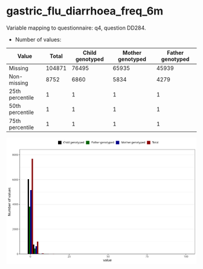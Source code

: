 # gastric_flu_diarrhoea_freq_6m
Variable mapping to questionnaire: q4, question DD284.
- Number of values:

| Value | Total | Child genotyped | Mother genotyped | Father genotyped |
| ----- | ----- | --------------- | ---------------- | ---------------- |
| Missing | 104871 | 76495 | 65935 | 45939 |
| Non-missing | 8752 | 6860 | 5834 | 4279 |
| 25th percentile | 1 | 1 | 1 | 1 |
| 50th percentile | 1 | 1 | 1 | 1 |
| 75th percentile | 1 | 1 | 1 | 1 |



![](gastric_flu_diarrhoea_freq_6m_n.png)



